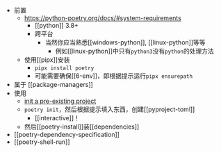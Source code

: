 - 前置
  - https://python-poetry.org/docs/#system-requirements
    - [[python]] 3.8+
    - 跨平台
      - 当然你应当熟悉[[windows-python]], [[linux-python]]等等
        - 例如[[linux-python]]中只有`python3`没有`python`的处理方法
  - 使用[[pipx]]安装
    - `pipx install poetry`
    - 可能需要确保[[6-env]]，即根据提示运行`pipx ensurepath`
- 属于 [[package-managers]]
- 使用
  - [init a pre-existing project](https://python-poetry.org/docs/basic-usage/#initialising-a-pre-existing-project)
  - `poetry init`，然后根据提示填入东西，创建[[pyproject-toml]]
    - [[interactive]]！
  - 然后[[poetry-install]]装[[dependencies]]
- [[poetry-dependency-specification]]
- [[poetry-shell-run]]
